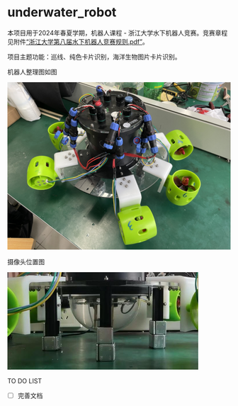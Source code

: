 # underwater_robot

本项目用于2024年春夏学期，机器人课程 - 浙江大学水下机器人竞赛。竞赛章程见附件[“浙江大学第八届水下机器人竞赛规则.pdf”](documents/浙江大学第八届水下机器人竞赛规则.pdf)。

项目主题功能：巡线、纯色卡片识别，海洋生物图片卡片识别。

机器人整理图如图

![](documents/robot_design.JPG)

摄像头位置图

![](documents/camera_position.png)

TO DO LIST

- [ ] 完善文档